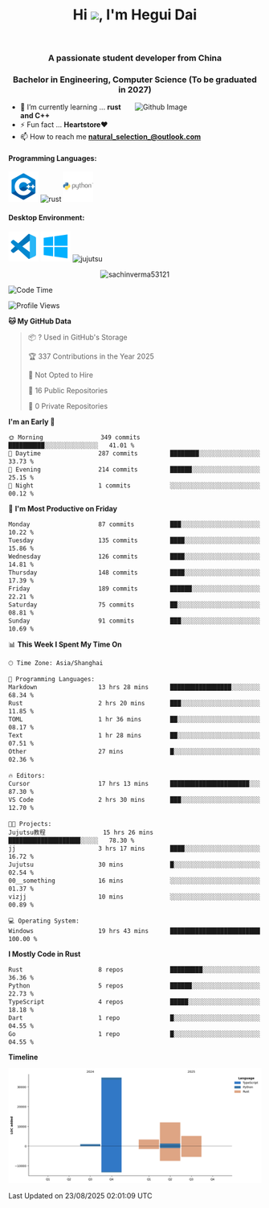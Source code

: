 <h1 align="center">Hi <img src="https://raw.githubusercontent.com/iampavangandhi/iampavangandhi/master/gifs/Hi.gif" width="30px">, I'm Hegui Dai</h1>
<br/>

<h3 align="center">A passionate student developer from China</h3>
<h3 align="center">Bachelor in Engineering, Computer Science (To be graduated in 2027)</h3>

<img width="50%" align="right" alt="Github Image" src="https://raw.githubusercontent.com/onimur/.github/master/.resources/git-header.svg" />

- 🌱 I’m currently learning ... **rust and C++**
- ⚡ Fun fact ... **Heartstore**❤
- 📫 How to reach me **natural_selection_@outlook.com**
<h4>Programming Languages: </h4>
<p align="left">
 <img style="margin: auto;" src="https://raw.githubusercontent.com/sachinverma53121/sachinverma53121/master/icons/cpp.png" alt=cplusplus width="60" height="60"/>
 <img style="margin: auto;" src="https://img2023.cnblogs.com/blog/3292968/202505/3292968-20250515083905484-2054252817.png" alt=rust width="60" height="60"/>
 <img style="margin: auto;" src="https://raw.githubusercontent.com/sachinverma53121/sachinverma53121/master/icons/python.png" alt=python width="60" height="60"/>
</p>

<h4>Desktop Environment: </h4>
<p align="left">

  <img style="margin: auto;" src="https://raw.githubusercontent.com/sachinverma53121/sachinverma53121/master/icons/vsc.png" alt=vs width="60" height="60"/>
  <img style="margin: auto;" src="https://raw.githubusercontent.com/sachinverma53121/sachinverma53121/master/icons/win10.png" alt=windows10 width="60" height="60"/>
  <img style="margin: auto;" src="https://img2023.cnblogs.com/blog/3292968/202505/3292968-20250515084111916-1835883071.png" alt=jujutsu width="60" height="60"/>
</p>

<p align="center">
	<img style="margin: auto;" src=https://github-readme-stats.vercel.app/api?username=Natural-selection1&show_icons=true alt=sachinverma53121 />
</p>

<!--START_SECTION:waka-->
![Code Time](http://img.shields.io/badge/Code%20Time-355%20hrs%2034%20mins-blue)

![Profile Views](http://img.shields.io/badge/Profile%20Views-0-blue)

**🐱 My GitHub Data** 

> 📦 ? Used in GitHub's Storage 
 > 
> 🏆 337 Contributions in the Year 2025
 > 
> 🚫 Not Opted to Hire
 > 
> 📜 16 Public Repositories 
 > 
> 🔑 0 Private Repositories 
 > 
**I'm an Early 🐤** 

```text
🌞 Morning                349 commits         ██████████░░░░░░░░░░░░░░░   41.01 % 
🌆 Daytime                287 commits         ████████░░░░░░░░░░░░░░░░░   33.73 % 
🌃 Evening                214 commits         ██████░░░░░░░░░░░░░░░░░░░   25.15 % 
🌙 Night                  1 commits           ░░░░░░░░░░░░░░░░░░░░░░░░░   00.12 % 
```
📅 **I'm Most Productive on Friday** 

```text
Monday                   87 commits          ███░░░░░░░░░░░░░░░░░░░░░░   10.22 % 
Tuesday                  135 commits         ████░░░░░░░░░░░░░░░░░░░░░   15.86 % 
Wednesday                126 commits         ████░░░░░░░░░░░░░░░░░░░░░   14.81 % 
Thursday                 148 commits         ████░░░░░░░░░░░░░░░░░░░░░   17.39 % 
Friday                   189 commits         ██████░░░░░░░░░░░░░░░░░░░   22.21 % 
Saturday                 75 commits          ██░░░░░░░░░░░░░░░░░░░░░░░   08.81 % 
Sunday                   91 commits          ███░░░░░░░░░░░░░░░░░░░░░░   10.69 % 
```


📊 **This Week I Spent My Time On** 

```text
🕑︎ Time Zone: Asia/Shanghai

💬 Programming Languages: 
Markdown                 13 hrs 28 mins      █████████████████░░░░░░░░   68.34 % 
Rust                     2 hrs 20 mins       ███░░░░░░░░░░░░░░░░░░░░░░   11.85 % 
TOML                     1 hr 36 mins        ██░░░░░░░░░░░░░░░░░░░░░░░   08.17 % 
Text                     1 hr 28 mins        ██░░░░░░░░░░░░░░░░░░░░░░░   07.51 % 
Other                    27 mins             █░░░░░░░░░░░░░░░░░░░░░░░░   02.36 % 

🔥 Editors: 
Cursor                   17 hrs 13 mins      ██████████████████████░░░   87.30 % 
VS Code                  2 hrs 30 mins       ███░░░░░░░░░░░░░░░░░░░░░░   12.70 % 

🐱‍💻 Projects: 
Jujutsu教程                15 hrs 26 mins      ████████████████████░░░░░   78.30 % 
jj                       3 hrs 17 mins       ████░░░░░░░░░░░░░░░░░░░░░   16.72 % 
Jujutsu                  30 mins             █░░░░░░░░░░░░░░░░░░░░░░░░   02.54 % 
00__something            16 mins             ░░░░░░░░░░░░░░░░░░░░░░░░░   01.37 % 
vizjj                    10 mins             ░░░░░░░░░░░░░░░░░░░░░░░░░   00.89 % 

💻 Operating System: 
Windows                  19 hrs 43 mins      █████████████████████████   100.00 % 
```

**I Mostly Code in Rust** 

```text
Rust                     8 repos             █████████░░░░░░░░░░░░░░░░   36.36 % 
Python                   5 repos             ██████░░░░░░░░░░░░░░░░░░░   22.73 % 
TypeScript               4 repos             █████░░░░░░░░░░░░░░░░░░░░   18.18 % 
Dart                     1 repo              █░░░░░░░░░░░░░░░░░░░░░░░░   04.55 % 
Go                       1 repo              █░░░░░░░░░░░░░░░░░░░░░░░░   04.55 % 
```



**Timeline**

![Lines of Code chart](https://raw.githubusercontent.com/Natural-selection1/Natural-selection1/main/assets/bar_graph.png)


 Last Updated on 23/08/2025 02:01:09 UTC
<!--END_SECTION:waka-->
